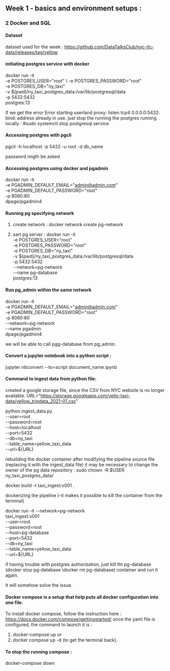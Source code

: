 ## Week 1 - basics and environment setups :

### 2 Docker and SQL
#### Dataset
dataset used for the week :  https://github.com/DataTalksClub/nyc-tlc-data/releases/tag/yellow

#### initiating postgres service with docker
docker run -it \
  -e POSTGRES_USER="root" \ 
  -e POSTGRES_PASSWORD="root" \
  -e POSTGRES_DB="ny_taxi" \
  -v $(pwd)/ny_taxi_postgres_data:/var/lib/postgresql/data \
  -p 5432:5432 \
postgres:13

If we get the error Error starting userland proxy: listen tcp4 0.0.0.0:5432: bind: address already in use.
just stop the running the postgres running locally : 
#sudo systemctl stop postgresql.service

#### Accessing postgres with pgcli
pgcli -h localhost -p 5432 -u root -d db_name

password migth be asked

#### Accessing postgres using docker and pgadmin
docker run -it \
-e PGADMIN_DEFAULT_EMAIL="admin@admin.com" \
-e PGADMIN_DEFAULT_PASSWORD="root" \
-p 8080:80 \
dpage/pgadmin4


#### Running pg specifying network
1. create network : docker network create pg-network

2. sart pg server :
docker run -it \
-e POSTGRES_USER="root" \
-e POSTGRES_PASSWORD="root" \
-e POSTGRES_DB="ny_taxi" \
-v $(pwd)/ny_taxi_postgres_data:/var/lib/postgresql/data \
-p 5432:5432 \
--network=pg-network \
--name pg-database \
postgres:13

#### Run pg_admin within the same network 
docker run -it \
-e PGADMIN_DEFAULT_EMAIL="admin@admin.com" \
-e PGADMIN_DEFAULT_PASSWORD="root" \
-p 8080:80 \
--network=pg-network \
--name pgadmin \
dpage/pgadmin4

we will be able to call pgg-database from pg_admin.

#### Convert a jupyter notebook into a python script :
jupyter nbconvert --to=script document_name.ipynb

#### Command to ingest data from python file:
created a google storage file, since the CSV from NYC website is no longer available.
URL="https://storage.googleapis.com/yello-taxi-data/yellow_tripdata_2021-01.csv"

python ingest_data.py \
--user=root \
--password=root \
--host=localhost \
--port=5432 \
--db=ny_taxi \
--table_name=yellow_taxi_data \
--url=${URL}

rebuilding the docker container after modifying the pipeline source file (replacing it with the ingest_data file)
it may be necessary to change the owner of the pg data repository : sudo chown -R $USER ny_taxi_postgres_data/

docker build -t taxi_ingest:v001 .

dockerizing the pipeline (-it makes it possible to kill the container from the terminal)

docker run -it --network=pg-network \
taxi_ingest:v001 \
--user=root \
--password=root \
--host=pg-database \
--port=5432 \
--db=ny_taxi \
--table_name=yellow_taxi_data \
--url=${URL}

if having trouble with postgres authorization, just kill tht pg-database (docker stop pg-database \docker rm pg-database) container and run it again. 

It will somehow solve the issue.

#### Docker compose is a setup that help puts all docker configuration into one file.
To install docker compose, follow the instruction here : https://docs.docker.com/compose/gettingstarted/
once the yaml file is configured, the command to launch it is :
1. docker-compose up 
or
2. docker compose up -d (to get the terminal back).

#### To stop the running compose : 
docker-compose down
